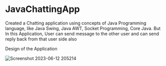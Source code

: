 # JavaChattingApp
Created a Chatting application using concepts of Java Programming language, like Java Swing, Java AWT, Socket Programming, Core Java. But In this Application, User can send message to the other user and can send reply back from that user side also

Design of the Application

![Screenshot 2023-06-12 205214](https://github.com/789AmritpalSingh/JavaChattingApp/assets/85611737/57d39c76-8ea9-4224-8431-656dfcd70f85)
